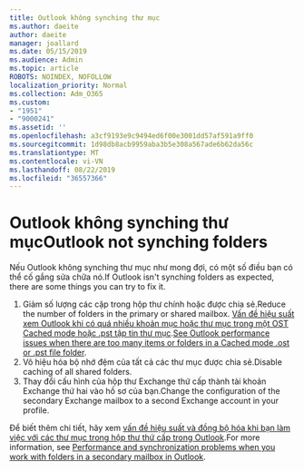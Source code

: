 ```yaml
---
title: Outlook không synching thư mục
ms.author: daeite
author: daeite
manager: joallard
ms.date: 05/15/2019
ms.audience: Admin
ms.topic: article
ROBOTS: NOINDEX, NOFOLLOW
localization_priority: Normal
ms.collection: Adm_O365
ms.custom:
- "1951"
- "9000241"
ms.assetid: ''
ms.openlocfilehash: a3cf9193e9c9494ed6f00e3001dd57af591a9ff0
ms.sourcegitcommit: 1d98db8acb9959aba3b5e308a567ade6b62da56c
ms.translationtype: MT
ms.contentlocale: vi-VN
ms.lasthandoff: 08/22/2019
ms.locfileid: "36557366"
---
```

# <a name="outlook-not-synching-folders"></a><span data-ttu-id="fa7fa-102">Outlook không synching thư mục</span><span class="sxs-lookup"><span data-stu-id="fa7fa-102">Outlook not synching folders</span></span>

<span data-ttu-id="fa7fa-103">Nếu Outlook không synching thư mục như mong đợi, có một số điều bạn có thể cố gắng sửa chữa nó.</span><span class="sxs-lookup"><span data-stu-id="fa7fa-103">If Outlook isn't synching folders as expected, there are some things you can try to fix it.</span></span>

1. <span data-ttu-id="fa7fa-104">Giảm số lượng các cặp trong hộp thư chính hoặc được chia sẻ.</span><span class="sxs-lookup"><span data-stu-id="fa7fa-104">Reduce the number of folders in the primary or shared mailbox.</span></span> <span data-ttu-id="fa7fa-105">[Vấn đề hiệu suất xem Outlook khi có quá nhiều khoản mục hoặc thư mục trong một OST Cached mode hoặc .pst tập tin thư mục](https://support.microsoft.com/help/2768656).</span><span class="sxs-lookup"><span data-stu-id="fa7fa-105">[See Outlook performance issues when there are too many items or folders in a Cached mode .ost or .pst file folder](https://support.microsoft.com/help/2768656).</span></span>
2. <span data-ttu-id="fa7fa-106">Vô hiệu hóa bộ nhớ đệm của tất cả các thư mục được chia sẻ.</span><span class="sxs-lookup"><span data-stu-id="fa7fa-106">Disable caching of all shared folders.</span></span>
3. <span data-ttu-id="fa7fa-107">Thay đổi cấu hình của hộp thư Exchange thứ cấp thành tài khoản Exchange thứ hai vào hồ sơ của bạn.</span><span class="sxs-lookup"><span data-stu-id="fa7fa-107">Change the configuration of the secondary Exchange mailbox to a second Exchange account in your profile.</span></span>

<span data-ttu-id="fa7fa-108">Để biết thêm chi tiết, hãy xem [vấn đề hiệu suất và đồng bộ hóa khi bạn làm việc với các thư mục trong hộp thư thứ cấp trong Outlook](https://support.microsoft.com/help/3115602).</span><span class="sxs-lookup"><span data-stu-id="fa7fa-108">For more information, see [Performance and synchronization problems when you work with folders in a secondary mailbox in Outlook](https://support.microsoft.com/help/3115602).</span></span>